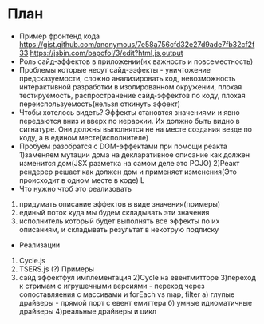 # План
 - Пример фронтенд кода https://gist.github.com/anonymous/7e58a756cfd32e27d9ade7fb32cf2f33 https://jsbin.com/bapofol/3/edit?html,js,output
 - Роль сайд-эффектов в приложении(их важность и повсеместность)
 - Проблемы которые несут сайд-ээфекты - уничтожение предсказуемости, сложно анализировать код, невозможность интерактивной разработки в изолированном окружении, плохая тестируемость, распространение сайд-эффектов по коду, плохая переиспользуемость(нельзя откинуть эффект)
 - Чтобы хотелось видеть? Эффекты становтся значениями и явно передаются вниз и вверх по иерархии. Их должно быть видно в сигнатуре. Они должны выполнятся не на месте создания везде по коду, а в едином месте(исполнителе)
 - Пробуем разобратся с DOM-эффектами при помощи реакта
  1)заменяем мутации дома на декларативное описание как должен изменится дом(JSX разметка на самом деле это POJO)
  2)Реакт рендерер решает как должен дом и применяет изменения(Это происходит в одном месте в коде)
L
 - Что нужно чтоб это реализовать
  1) придумать описание эффектов в виде значения(примеры)
  2) единый поток куда мы будем складывать эти значения
  3) исполнитель который будет выполнять все эффекты по их описаниям, и складывать результат в некотрую подписку
  - Реализации
   1) Cycle.js
   2) TSERS.js (?)
Примеры
1) сайд эффектфул имплементация
2)Cycle на евентмитторе
3)переход к стримам с игрушечными версиями - переход через сопоставляения с массивами и forEach vs map, filter
а) глупые драйверы - прямой порт с евент емиттера
б) умные идиоматичные драйверы 
4)реальные драйверы и цикл
